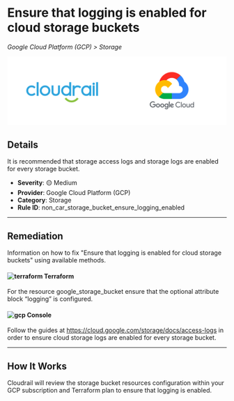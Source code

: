 # Ensure that logging is enabled for cloud storage buckets

*Google Cloud Platform (GCP) > Storage*

![Cloudrail and Google Cloud Platform (GCP) logos](../images/cloudrail_gcp.png)

## Details
It is recommended that storage access logs and storage logs are enabled for every storage bucket.

- **Severity**: 🟡 Medium
- **Provider**: Google Cloud Platform (GCP)
- **Category**: Storage
- **Rule ID**: non_car_storage_bucket_ensure_logging_enabled

---

## Remediation
Information on how to fix "Ensure that logging is enabled for cloud storage buckets" using available methods.


####  <img src="../_media/emojis/terraform.png" alt="terraform" width="20"/>  Terraform
For the resource google_storage_bucket ensure that the optional attribute block “logging” is configured.










####  <img src="../_media/emojis/gcp.png" alt="gcp" width="20"/> Console
Follow the guides at <https://cloud.google.com/storage/docs/access-logs> in order to ensure cloud storage logs are enabled for every storage bucket.




---

## How It Works
Cloudrail will review the storage bucket resources configuration within your GCP subscription and Terraform plan to ensure that logging is enabled.